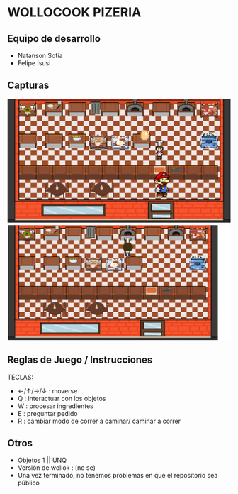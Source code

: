 # WOLLOCOOK PIZERIA

## Equipo de desarrollo

- Natanson Sofía
- Felipe Isusi


## Capturas

![captura1](https://github.com/obj1unq/2024s2-tp-grupal-juego-2024s2-grupo7/blob/master/assets/Captura%20de%20pantalla%202024-11-25%20165652.png)
![captura2](https://github.com/obj1unq/2024s2-tp-grupal-juego-2024s2-grupo7/blob/master/assets/Captura%20de%20pantalla%202024-11-24%20233005.png)

## Reglas de Juego / Instrucciones

TECLAS:

- ←/↑/→/↓ : moverse
- Q : interactuar con los objetos
- W : procesar ingredientes
- E : preguntar pedido
- R : cambiar modo de correr a caminar/ caminar a correr


## Otros

- Objetos 1 || UNQ 
- Versión de wollok : (no se)
- Una vez terminado, no tenemos problemas en que el repositorio sea público
